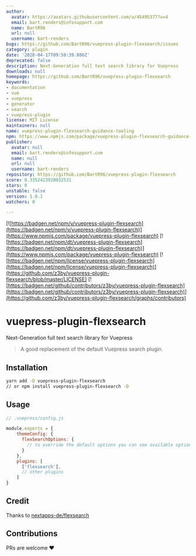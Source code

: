 ```yaml
---
author:
  avatar: https://avatars.githubusercontent.com/u/45495377?v=4
  email: bart.renders@infosupport.com
  name: BartR96
  url: null
  username: bart-renders
bugs: https://github.com/BartR96/vuepress-plugin-flexsearch/issues
category: plugin
date: '2020-04-17T09:58:39.886Z'
deprecated: false
description: Next-Generation full text search library for Vuepress
downloads: null
homepage: https://github.com/BartR96/vuepress-plugin-flexsearch
keywords:
- documentation
- vue
- vuepress
- generator
- search
- vuepress-plugin
license: MIT License
maintainers: null
name: vuepress-plugin-flexsearch-guidance-tooling
npm: https://www.npmjs.com/package/vuepress-plugin-flexsearch-guidance-tooling
publisher:
  avatar: null
  email: bart.renders@infosupport.com
  name: null
  url: null
  username: bart-renders
repository: https://github.com/BartR96/vuepress-plugin-flexsearch
score: 0.3352423920032531
stars: 0
unstable: false
version: 1.0.1
watchers: 0

---
```


[![https://badgen.net/npm/v/vuepress-plugin-flexsearch](https://badgen.net/npm/v/vuepress-plugin-flexsearch)](https://www.npmjs.com/package/vuepress-plugin-flexsearch)
[![https://badgen.net/npm/dt/vuepress-plugin-flexsearch](https://badgen.net/npm/dt/vuepress-plugin-flexsearch)](https://www.npmjs.com/package/vuepress-plugin-flexsearch)
[![https://badgen.net/npm/license/vuepress-plugin-flexsearch](https://badgen.net/npm/license/vuepress-plugin-flexsearch)](https://github.com/z3by/vuepress-plugin-flexsearch/blob/master/LICENSE)
[![https://badgen.net/github/contributors/z3by/vuepress-plugin-flexsearch](https://badgen.net/github/contributors/z3by/vuepress-plugin-flexsearch)](https://github.com/z3by/vuepress-plugin-flexsearch/graphs/contributors)


# vuepress-plugin-flexsearch

Next-Generation full text search library for Vuepress

> A good replacement of the default Vuepress search plugin.

## Installation

```bash
yarn add -D vuepress-plugin-flexsearch
// or npm install vuepress-plugin-flexsearch -D

```

## Usage

```js
// .vuepress/config.js

module.exports = {
    themeConfig: {
      flexSearchOptions: {
        // to override the default options you can see available options on https://github.com/nextapps-de/flexsearch
      }
    },
    plugins: [
      ['flexsearch'],
      // other plugins
    ]
}
```

## Credit

Thanks to [nextapps-de/flexsearch](https://github.com/nextapps-de/flexsearch)

## Contributions

PRs are welcome :heart:
